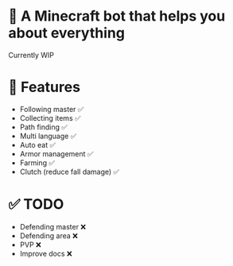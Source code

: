 # 🤖 A Minecraft bot that helps you about everything

Currently WIP

# 🎀 Features

-   Following master ✅
-   Collecting items ✅
-   Path finding ✅
-   Multi language ✅
-   Auto eat ✅
-   Armor management ✅
-   Farming ✅
-   Clutch (reduce fall damage) ✅

# ✅ TODO

-   Defending master ❌
-   Defending area ❌
-   PVP ❌
-   Improve docs ❌

